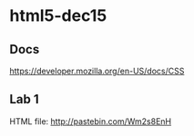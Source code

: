 # html5-dec15

## Docs
https://developer.mozilla.org/en-US/docs/CSS

## Lab 1

HTML file: http://pastebin.com/Wm2s8EnH


